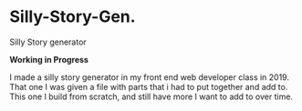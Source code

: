 # Silly-Story-Gen.
Silly Story generator

**Working in Progress**

I made a silly story generator in my front end web developer class in 2019. That one I was given a file with parts that i had to put together and add to. 
This one I build from scratch, and still have more I want to add to over time.
